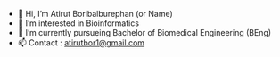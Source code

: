- 👋 Hi, I’m Atirut Boribalburephan (or Name)
- 👀 I’m interested in Bioinformatics
- 🌱 I’m currently pursueing Bachelor of Biomedical Engineering (BEng)
- 📫 Contact : atirutbor1@gmail.com

<!---
NameAtirut/NameAtirut is a ✨ special ✨ repository because its `README.md` (this file) appears on your GitHub profile.
You can click the Preview link to take a look at your changes.
--->

